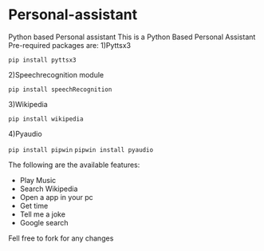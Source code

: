# Personal-assistant
Python based Personal assistant
This is a Python Based Personal Assistant
Pre-required packages are:
1)Pyttsx3


```pip install pyttsx3```


2)Speechrecognition module


```pip install speechRecognition```


3)Wikipedia


```pip install wikipedia```


4)Pyaudio


```pip install pipwin```
```pipwin install pyaudio```


The following are the available features:
<ul>
<li>Play Music</li>
<li>Search Wikipedia</li>
<li>Open a app in your pc</li>
<li>Get time</li>
<li>Tell me a joke</li>
  <li>Google search</li>
</ul>


Fell free to fork for any changes
